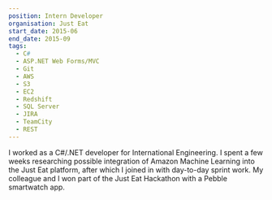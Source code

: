 ```yaml
---
position: Intern Developer
organisation: Just Eat
start_date: 2015-06
end_date: 2015-09
tags:
  - C#
  - ASP.NET Web Forms/MVC
  - Git
  - AWS
  - S3
  - EC2
  - Redshift
  - SQL Server
  - JIRA
  - TeamCity
  - REST
---
```


I worked as a C#/.NET developer for International Engineering. I spent a few weeks researching possible integration of Amazon Machine Learning into the Just Eat platform, after which I joined in with day-to-day sprint work. My colleague and I won part of the Just Eat Hackathon with a Pebble smartwatch app.
